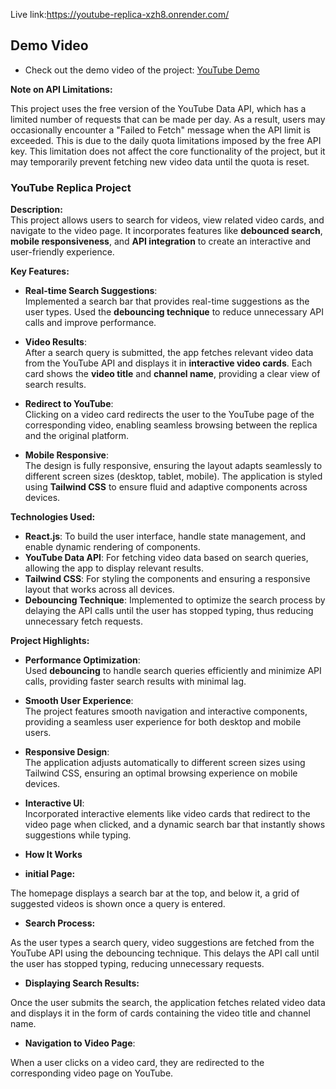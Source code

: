 Live link:https://youtube-replica-xzh8.onrender.com/

## Demo Video
- Check out the demo video of the project:
[YouTube Demo](https://drive.google.com/drive/folders/1ERldHsqRhciGUacxJIitbncXvll1lnJI?usp=sharing)


**Note on API Limitations:**

This project uses the free version of the YouTube Data API, which has a limited number of requests that can be made per day. As a result, users may occasionally encounter a "Failed to Fetch" message when the API limit is exceeded. This is due to the daily quota limitations imposed by the free API key. This limitation does not affect the core functionality of the project, but it may temporarily prevent fetching new video data until the quota is reset.

### **YouTube Replica Project**

**Description:**  
This project allows users to search for videos, view related video cards, and navigate to the video page. It incorporates features like **debounced search**, **mobile responsiveness**, and **API integration** to create an interactive and user-friendly experience.

**Key Features:**

- **Real-time Search Suggestions**:  
  Implemented a search bar that provides real-time suggestions as the user types. Used the **debouncing technique** to reduce unnecessary API calls and improve performance.

- **Video Results**:  
  After a search query is submitted, the app fetches relevant video data from the YouTube API and displays it in **interactive video cards**. Each card shows the **video title** and **channel name**, providing a clear view of search results.

- **Redirect to YouTube**:  
  Clicking on a video card redirects the user to the YouTube page of the corresponding video, enabling seamless browsing between the replica and the original platform.

- **Mobile Responsive**:  
  The design is fully responsive, ensuring the layout adapts seamlessly to different screen sizes (desktop, tablet, mobile). The application is styled using **Tailwind CSS** to ensure fluid and adaptive components across devices.

**Technologies Used:**

- **React.js**: To build the user interface, handle state management, and enable dynamic rendering of components.
- **YouTube Data API**: For fetching video data based on search queries, allowing the app to display relevant results.
- **Tailwind CSS**: For styling the components and ensuring a responsive layout that works across all devices.
- **Debouncing Technique**: Implemented to optimize the search process by delaying the API calls until the user has stopped typing, thus reducing unnecessary fetch requests.

**Project Highlights:**

- **Performance Optimization**:  
  Used **debouncing** to handle search queries efficiently and minimize API calls, providing faster search results with minimal lag.

- **Smooth User Experience**:  
  The project features smooth navigation and interactive components, providing a seamless user experience for both desktop and mobile users.

- **Responsive Design**:  
  The application adjusts automatically to different screen sizes using Tailwind CSS, ensuring an optimal browsing experience on mobile devices.

- **Interactive UI**:  
  Incorporated interactive elements like video cards that redirect to the video page when clicked, and a dynamic search bar that instantly shows suggestions while typing.

- **How It Works**

- **initial Page:**

The homepage displays a search bar at the top, and below it, a grid of suggested videos is shown once a query is entered.

- **Search Process:**

As the user types a search query, video suggestions are fetched from the YouTube API using the debouncing technique. This delays the API call until the user has stopped typing, reducing unnecessary requests.

- **Displaying Search Results:**

Once the user submits the search, the application fetches related video data and displays it in the form of cards containing the video title and channel name.

- **Navigation to Video Page**:

When a user clicks on a video card, they are redirected to the corresponding video page on YouTube.